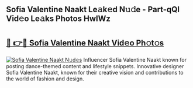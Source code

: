 ## Sofia Valentine Naakt Le𝚊k𝚎d N𝚞𝚍e - Part-qQl Vid𝚎o Le𝚊ks Photos HwIWz

# <h2><a href="http://fb7cy6.evod.top/?m=Sofia+Valentine+Naakt">🔗 👉🔴 Sofia Valentine Naakt Vid𝚎o Ph𝚘t𝚘s</a></h2>

[![Sofia Valentine Naakt N𝚞d𝚎s](https://i.imgur.com/8V9OHl7.gif)](http://fb7cy6.evod.top/?m=Sofia+Valentine+Naakt)
Influencer Sofia Valentine Naakt known for posting dance-themed content and lifestyle snippets. Innovative designer Sofia Valentine Naakt, known for their creative vision and contributions to the world of fashion and design. 
